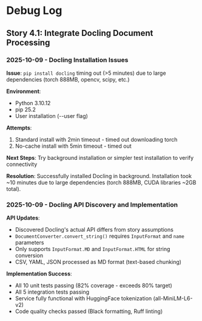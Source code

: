 # Debug Log

## Story 4.1: Integrate Docling Document Processing

### 2025-10-09 - Docling Installation Issues

**Issue**: `pip install docling` timing out (>5 minutes) due to large dependencies (torch 888MB, opencv, scipy, etc.)

**Environment**:
- Python 3.10.12
- pip 25.2
- User installation (--user flag)

**Attempts**:
1. Standard install with 2min timeout - timed out downloading torch
2. No-cache install with 5min timeout - timed out

**Next Steps**: Try background installation or simpler test installation to verify connectivity

**Resolution**: Successfully installed Docling in background. Installation took ~10 minutes due to large dependencies (torch 888MB, CUDA libraries ~2GB total).

### 2025-10-09 - Docling API Discovery and Implementation

**API Updates**:
- Discovered Docling's actual API differs from story assumptions
- `DocumentConverter.convert_string()` requires `InputFormat` and `name` parameters
- Only supports `InputFormat.MD` and `InputFormat.HTML` for string conversion
- CSV, YAML, JSON processed as MD format (text-based chunking)

**Implementation Success**:
- All 10 unit tests passing (82% coverage - exceeds 80% target)
- All 5 integration tests passing
- Service fully functional with HuggingFace tokenization (all-MiniLM-L6-v2)
- Code quality checks passed (Black formatting, Ruff linting)

